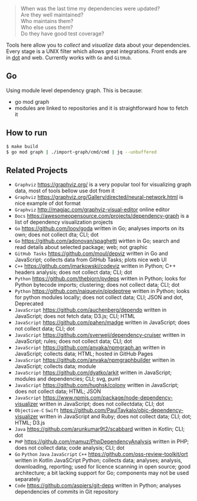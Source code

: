 > When was the last time my dependencies were updated?  
> Are they well maintained?  
> Who maintains them?  
> Who else uses them?  
> Do they have good test coverage?  

Tools here allow you to _collect_ and _visualize_ data about your dependencies.
Every stage is a UNIX filter which allows great integrations.
Front ends are in [dot](https://graphviz.org) and web.
Currently works with `Go` and `GitHub`.

## Go

Using module level dependency graph. This is because:

- go mod graph
- modules are linked to repositories and it is straightforward how to fetch it

## How to run

```bash
$ make build
$ go mod graph | ./import-graph/cmd/cmd | jq --unbuffered
```

## Related Projects

- `Graphviz` https://graphviz.org/ is a very popular tool for visualizing graph data, most of tools bellow use dot from it
- `Graphviz` https://graphviz.org/Gallery/directed/neural-network.html is nice example of dot format
- `Graphviz` http://magjac.com/graphviz-visual-editor online editor
- `Docs` https://awesomeopensource.com/projects/dependency-graph is a list of dependency visualization projects  
- `Go` https://github.com/loov/goda written in Go; analyses imports on its own; does not collect dta; CLI; dot  
- `Go` https://github.com/adonovan/spaghetti wirtten in Go; search and read details about selected package; web; not graphic
- `GitHub Tasks` https://github.com/moul/depviz written in Go and JavaScript; collects data from GitHub Tasks; plots nice web UI
- `C++` https://github.com/jmarkowski/codeviz written in Python; C++ headers analysis; does not collect data; CLI; dot  
- `Python` https://github.com/thebjorn/pydeps written in Python; looks for Python bytecode imports; clustering; does not collect data; CLI; dot  
- `Python` https://github.com/naiquevin/pipdeptree written in Python; looks for python modules locally; does not collect data; CLI; JSON and dot, Deprecated  
- `JavaScript` https://github.com/auchenberg/dependo written in JavaScript; does not fetch data; D3.js; CLI; HTML   
- `JavaScript` https://github.com/pahen/madge written in JavaScript; does not collect data; CLI; dot  
- `JavaScript` https://github.com/sverweij/dependency-cruiser written in JavaScript; rules; does not collect data; CLI; dot  
- `JavaScript` https://github.com/anvaka/npmgraph.an written in JavaScript; collects data; HTML; hosted in GitHub Pages  
- `JavaScript` https://github.com/anvaka/npmgraphbuilder written in JavaScript; collects data; module  
- `JavaScript` https://github.com/dyatko/arkit written in JavaScript; modules and dependencies; CLI; svg, puml  
- `JavaScript` https://github.com/hughsk/colony written in JavaScript; does not collect data; HTML; JSON  
- `JavaScript` https://www.npmjs.com/package/node-dependency-visualizer written in JavaScript; does not collectdata; CLI; dot  
- `Objective-C` `Swift` https://github.com/PaulTaykalo/objc-dependency-visualizer written in JavaScript and Ruby; does not collect data; CLI; dot; HTML; D3.js   
- `Java` https://github.com/arunkumar9t2/scabbard written in Kotlin; CLI; dot  
- `PHP` https://github.com/mamuz/PhpDependencyAnalysis written in PHP; does not collect data; code analysis; CLI; dot  
- `Go` `Python` `Java` `JavaScript` `C++` https://github.com/oss-review-toolkit/ort written in Kotlin JavaSCript Python; collects data; analyses; analysis, downloading, reporting; used for licence scanning in open source; good architecture; a bit lacking support for Go; components may not be used separately  
- `Code` https://github.com/aspiers/git-deps written in Python; analyses dependencies of commits in Git repository  

